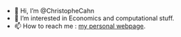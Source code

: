 - 👋 Hi, I’m @ChristopheCahn
- 👀 I’m interested in Economics and computational stuff.
- 📫 How to reach me : [my personal webpage](http://www.christophecahn.fr).

<!---
ChristopheCahn/ChristopheCahn is a ✨ special ✨ repository because its `README.md` (this file) appears on your GitHub profile.
You can click the Preview link to take a look at your changes.
--->
